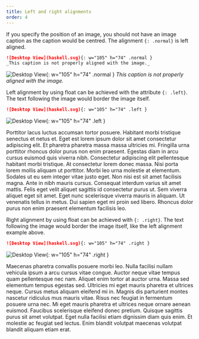 ```yaml
---
title: Left and right alignments
order: 4
---
```


If you specify the position of an image, you should not have an image caption as
the caption would be centred. The alignment `{: .normal}` is left aligned.

<!-- prettier-ignore-start -->
```md
![Desktop View](haskell.svg){: w="105" h="74" .normal }
_This caption is not properly aligned with the image._
```
<!-- prettier-ignore-end -->

<!-- prettier-ignore-start -->
![Desktop View](haskell.svg){: w="105" h="74" .normal }
_This caption is not properly aligned with the image._
<!-- prettier-ignore-end -->

Left alignment by using float can be achieved with the attribute `{: .left}`.
The text following the image would border the image itself.

```md
![Desktop View](haskell.svg){: w="105" h="74" .left }
```

![Desktop View](haskell.svg){: w="105" h="74" .left }

Porttitor lacus luctus accumsan tortor posuere. Habitant morbi tristique
senectus et netus et. Eget est lorem ipsum dolor sit amet consectetur adipiscing
elit. Et pharetra pharetra massa massa ultricies mi. Fringilla urna porttitor
rhoncus dolor purus non enim praesent. Egestas diam in arcu cursus euismod quis
viverra nibh. Consectetur adipiscing elit pellentesque habitant morbi tristique.
At consectetur lorem donec massa. Nisi porta lorem mollis aliquam ut porttitor.
Morbi leo urna molestie at elementum. Sodales ut eu sem integer vitae justo
eget. Non nisi est sit amet facilisis magna. Ante in nibh mauris cursus.
Consequat interdum varius sit amet mattis. Felis eget velit aliquet sagittis id
consectetur purus ut. Sem viverra aliquet eget sit amet. Eget nunc scelerisque
viverra mauris in aliquam. Ut venenatis tellus in metus. Dui sapien eget mi
proin sed libero. Rhoncus dolor purus non enim praesent elementum facilisis leo.

Right alignment by using float can be achieved with `{: .right}`. The text
following the image would border the image itself, like the left alignment
example above.

```md
![Desktop View](haskell.svg){: w="105" h="74" .right }
```

![Desktop View](haskell.svg){: w="105" h="74" .right }

Maecenas pharetra convallis posuere morbi leo. Nulla facilisi nullam vehicula
ipsum a arcu cursus vitae congue. Auctor neque vitae tempus quam pellentesque
nec nam. Aliquet enim tortor at auctor urna. Massa sed elementum tempus egestas
sed. Ultricies mi eget mauris pharetra et ultrices neque. Cursus metus aliquam
eleifend mi in. Magnis dis parturient montes nascetur ridiculus mus mauris
vitae. Risus nec feugiat in fermentum posuere urna nec. Mi eget mauris pharetra
et ultrices neque ornare aenean euismod. Faucibus scelerisque eleifend donec
pretium. Quisque sagittis purus sit amet volutpat. Eget nulla facilisi etiam
dignissim diam quis enim. Et molestie ac feugiat sed lectus. Enim blandit
volutpat maecenas volutpat blandit aliquam etiam erat.
